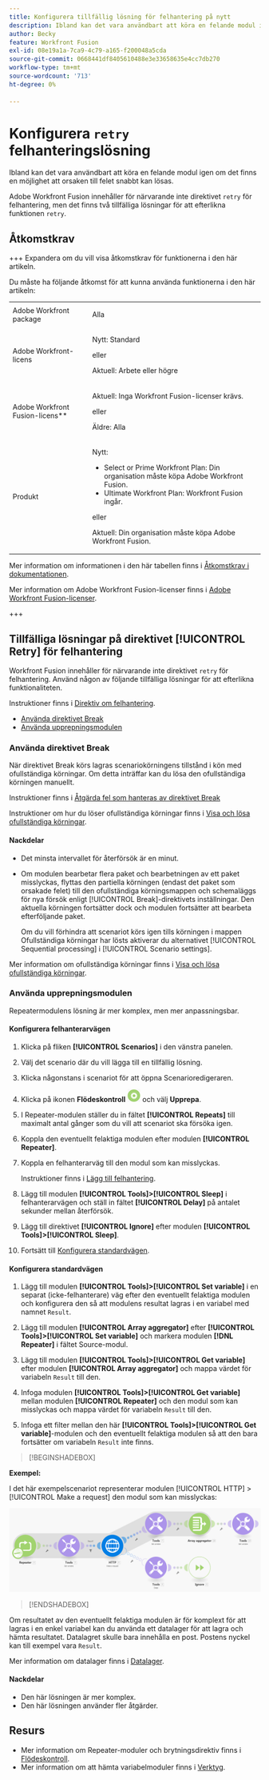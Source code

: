 ```yaml
---
title: Konfigurera tillfällig lösning för felhantering på nytt
description: Ibland kan det vara användbart att köra en felande modul igen om det finns en möjlighet att orsaken till felet snabbt kan lösas.
author: Becky
feature: Workfront Fusion
exl-id: 08e19a1a-7ca9-4c79-a165-f200048a5cda
source-git-commit: 0668441df8405610488e3e33658635e4cc7db270
workflow-type: tm+mt
source-wordcount: '713'
ht-degree: 0%

---
```


# Konfigurera `retry` felhanteringslösning

Ibland kan det vara användbart att köra en felande modul igen om det finns en möjlighet att orsaken till felet snabbt kan lösas.

Adobe Workfront Fusion innehåller för närvarande inte direktivet `retry` för felhantering, men det finns två tillfälliga lösningar för att efterlikna funktionen `retry`.

## Åtkomstkrav

+++ Expandera om du vill visa åtkomstkrav för funktionerna i den här artikeln.

Du måste ha följande åtkomst för att kunna använda funktionerna i den här artikeln:

<table style="table-layout:auto">
 <col> 
 <col> 
 <tbody> 
  <tr> 
   <td role="rowheader">Adobe Workfront package 
   <td> <p>Alla</p> </td> 
  </tr> 
  <tr data-mc-conditions=""> 
   <td role="rowheader">Adobe Workfront-licens</td> 
   <td> <p>Nytt: Standard</p><p>eller</p><p>Aktuell: Arbete eller högre</p> </td> 
  </tr> 
  <tr> 
   <td role="rowheader">Adobe Workfront Fusion-licens**</td> 
   <td>
   <p>Aktuell: Inga Workfront Fusion-licenser krävs.</p>
   <p>eller</p>
   <p>Äldre: Alla </p>
   </td> 
  </tr> 
  <tr> 
   <td role="rowheader">Produkt</td> 
   <td>
   <p>Nytt:</p> <ul><li>Select or Prime Workfront Plan: Din organisation måste köpa Adobe Workfront Fusion.</li><li>Ultimate Workfront Plan: Workfront Fusion ingår.</li></ul>
   <p>eller</p>
   <p>Aktuell: Din organisation måste köpa Adobe Workfront Fusion.</p>
   </td> 
  </tr>
 </tbody> 
</table>

Mer information om informationen i den här tabellen finns i [Åtkomstkrav i dokumentationen](/help/workfront-fusion/references/licenses-and-roles/access-level-requirements-in-documentation.md).

Mer information om Adobe Workfront Fusion-licenser finns i [Adobe Workfront Fusion-licenser](/help/workfront-fusion/set-up-and-manage-workfront-fusion/licensing-operations-overview/license-automation-vs-integration.md).

+++

## Tillfälliga lösningar på direktivet [!UICONTROL Retry] för felhantering

Workfront Fusion innehåller för närvarande inte direktivet `retry` för felhantering. Använd någon av följande tillfälliga lösningar för att efterlikna funktionaliteten.

Instruktioner finns i [Direktiv om felhantering](/help/workfront-fusion/references/errors/directives-for-error-handling.md).

* [Använda direktivet Break](#use-the-break-directive)
* [Använda upprepningsmodulen](#use-the-repeater-module)

### Använda direktivet Break

När direktivet Break körs lagras scenariokörningens tillstånd i kön med ofullständiga körningar. Om detta inträffar kan du lösa den ofullständiga körningen manuellt.

Instruktioner finns i [Åtgärda fel som hanteras av direktivet Break](/help/workfront-fusion/create-scenarios/config-error-handling/resolve-error-from-break-directive.md)

Instruktioner om hur du löser ofullständiga körningar finns i [Visa och lösa ofullständiga körningar](/help/workfront-fusion/manage-scenarios/view-and-resolve-incomplete-executions.md).

#### Nackdelar

* Det minsta intervallet för återförsök är en minut.
* Om modulen bearbetar flera paket och bearbetningen av ett paket misslyckas, flyttas den partiella körningen (endast det paket som orsakade felet) till den ofullständiga körningsmappen och schemaläggs för nya försök enligt [!UICONTROL Break]-direktivets inställningar. Den aktuella körningen fortsätter dock och modulen fortsätter att bearbeta efterföljande paket.

  Om du vill förhindra att scenariot körs igen tills körningen i mappen Ofullständiga körningar har lösts aktiverar du alternativet [!UICONTROL Sequential processing] i [!UICONTROL Scenario settings].

Mer information om ofullständiga körningar finns i [Visa och lösa ofullständiga körningar](/help/workfront-fusion/manage-scenarios/view-and-resolve-incomplete-executions.md).

### Använda upprepningsmodulen

Repeatermodulens lösning är mer komplex, men mer anpassningsbar.

#### Konfigurera felhanterarvägen

1. Klicka på fliken **[!UICONTROL Scenarios]** i den vänstra panelen.
1. Välj det scenario där du vill lägga till en tillfällig lösning.
1. Klicka någonstans i scenariot för att öppna Scenarioredigeraren.
1. Klicka på ikonen **Flödeskontroll** ![Flödeskontroll](assets/flow-control-icon.png) och välj **Upprepa**.
1. I Repeater-modulen ställer du in fältet **[!UICONTROL Repeats]** till maximalt antal gånger som du vill att scenariot ska försöka igen.
1. Koppla den eventuellt felaktiga modulen efter modulen **[!UICONTROL Repeater]**.
1. Koppla en felhanterarväg till den modul som kan misslyckas.

   Instruktioner finns i [Lägg till felhantering](/help/workfront-fusion/create-scenarios/config-error-handling/error-handling.md).
1. Lägg till modulen **[!UICONTROL Tools]>[!UICONTROL Sleep]** i felhanterarvägen och ställ in fältet **[!UICONTROL Delay]** på antalet sekunder mellan återförsök.

1. Lägg till direktivet **[!UICONTROL Ignore]** efter modulen **[!UICONTROL Tools]>[!UICONTROL Sleep]**.
1. Fortsätt till [Konfigurera standardvägen](#configure-the-default-route).

#### Konfigurera standardvägen

1. Lägg till modulen **[!UICONTROL Tools]>[!UICONTROL Set variable]** i en separat (icke-felhanterare) väg efter den eventuellt felaktiga modulen och konfigurera den så att modulens resultat lagras i en variabel med namnet `Result`.

1. Lägg till modulen **[!UICONTROL Array aggregator]** efter **[!UICONTROL Tools]>[!UICONTROL Set variable]** och markera modulen **[!DNL Repeater]** i fältet Source-modul.

1. Lägg till modulen **[!UICONTROL Tools]>[!UICONTROL Get variable]** efter modulen **[!UICONTROL Array aggregator]** och mappa värdet för variabeln `Result` till den.

1. Infoga modulen **[!UICONTROL Tools]>[!UICONTROL Get variable]** mellan modulen **[!UICONTROL Repeater]** och den modul som kan misslyckas och mappa värdet för variabeln `Result` till den.

1. Infoga ett filter mellan den här **[!UICONTROL Tools]>[!UICONTROL Get variable]**-modulen och den eventuellt felaktiga modulen så att den bara fortsätter om variabeln `Result` inte finns.

>[!BEGINSHADEBOX]

**Exempel:**

I det här exempelscenariot representerar modulen [!UICONTROL HTTP] > [!UICONTROL Make a request] den modul som kan misslyckas:

![](assets/http-make-request.png)

>[!ENDSHADEBOX]

Om resultatet av den eventuellt felaktiga modulen är för komplext för att lagras i en enkel variabel kan du använda ett datalager för att lagra och hämta resultatet. Datalagret skulle bara innehålla en post. Postens nyckel kan till exempel vara `Result`.

Mer information om datalager finns i [Datalager](/help/workfront-fusion/create-scenarios/map-data/data-stores.md).

#### Nackdelar

* Den här lösningen är mer komplex.
* Den här lösningen använder fler åtgärder.

## Resurs

* Mer information om Repeater-moduler och brytningsdirektiv finns i [Flödeskontroll](/help/workfront-fusion/references/apps-and-modules/tools-and-transformers/flow-control.md).
* Mer information om att hämta variabelmoduler finns i [Verktyg](/help/workfront-fusion/references/apps-and-modules/tools-and-transformers/tools-modules.md).
